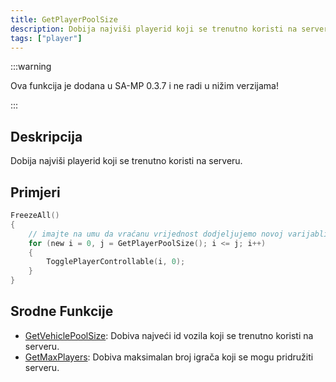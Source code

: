 ```yaml
---
title: GetPlayerPoolSize
description: Dobija najviši playerid koji se trenutno koristi na serveru.
tags: ["player"]
---
```


:::warning

Ova funkcija je dodana u SA-MP 0.3.7 i ne radi u nižim verzijama!

:::

## Deskripcija

Dobija najviši playerid koji se trenutno koristi na serveru.

## Primjeri

```c
FreezeAll()
{
    // imajte na umu da vraćanu vrijednost dodjeljujemo novoj varijabli (j) kako bismo izbjegli pozivanje funkcije sa svakom iteracijom
    for (new i = 0, j = GetPlayerPoolSize(); i <= j; i++)
    {
        TogglePlayerControllable(i, 0);
    }
}
```

## Srodne Funkcije

- [GetVehiclePoolSize](GetVehiclePoolSize): Dobiva najveći id vozila koji se trenutno koristi na serveru.
- [GetMaxPlayers](GetMaxPlayers): Dobiva maksimalan broj igrača koji se mogu pridružiti serveru.
